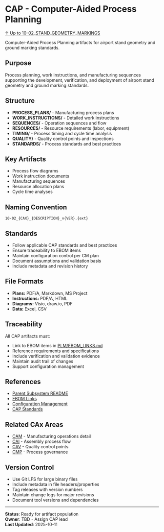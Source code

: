 # CAP - Computer-Aided Process Planning

[↑ Up to 10-02_STAND_GEOMETRY_MARKINGS](../../../README.md)

Computer-Aided Process Planning artifacts for airport stand geometry and ground marking standards.

## Purpose

Process planning, work instructions, and manufacturing sequences supporting the development, verification, and deployment of airport stand geometry and ground marking standards.

## Structure

- **PROCESS_PLANS/** - Manufacturing process plans
- **WORK_INSTRUCTIONS/** - Detailed work instructions
- **SEQUENCES/** - Operation sequences and flow
- **RESOURCES/** - Resource requirements (labor, equipment)
- **TIMING/** - Process timing and cycle time analysis
- **QUALITY/** - Quality control points and inspections
- **STANDARDS/** - Process standards and best practices

## Key Artifacts

- Process flow diagrams
- Work instruction documents
- Manufacturing sequences
- Resource allocation plans
- Cycle time analyses

## Naming Convention

```
10-02_{CAX}_{DESCRIPTION}_v{VER}.{ext}
```

## Standards

- Follow applicable CAP standards and best practices
- Ensure traceability to EBOM items
- Maintain configuration control per CM plan
- Document assumptions and validation basis
- Include metadata and revision history

## File Formats

- **Plans:** PDF/A, Markdown, MS Project
- **Instructions:** PDF/A, HTML
- **Diagrams:** Visio, draw.io, PDF
- **Data:** Excel, CSV

## Traceability

All CAP artifacts must:
- Link to EBOM items in [PLM/EBOM_LINKS.md](../EBOM_LINKS.md)
- Reference requirements and specifications
- Include verification and validation evidence
- Maintain audit trail of changes
- Support configuration management

## References

- [Parent Subsystem README](../../../README.md)
- [EBOM Links](../EBOM_LINKS.md)
- [Configuration Management](../../../../../../../../../../../../../00-PROGRAM/CONFIG_MGMT/)
- [CAP Standards](../../../../../../../../../../../../../00-PROGRAM/STANDARDS/CAP/)

## Related CAx Areas

- [CAM](../CAM/) - Manufacturing operations detail
- [CAI](../CAI/) - Assembly process flow
- [CAV](../CAV/) - Quality control points
- [CMP](../CMP/) - Process governance

## Version Control

- Use Git LFS for large binary files
- Include metadata in file headers/properties
- Tag releases with version numbers
- Maintain change logs for major revisions
- Document tool versions and dependencies

---

**Status**: Ready for artifact population  
**Owner**: TBD - Assign CAP lead  
**Last Updated**: 2025-10-11
